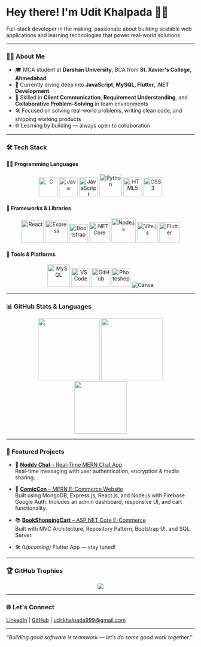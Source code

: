 # Hey there! I'm Udit Khalpada 👨‍💻

Full-stack developer in the making, passionate about building scalable web applications and learning technologies that power real-world solutions.

---

### 👨‍🎓 About Me

- 🎓 MCA student at **Darshan University**, BCA from **St. Xavier's College, Ahmedabad**
- 🔭 Currently diving deep into **JavaScript, MySQL, Flutter, .NET Development**
- 💬 Skilled in **Client Communication**, **Requirement Understanding**, and **Collaborative Problem-Solving** in team environments  
- 🛠️ Focused on solving real-world problems, writing clean code, and shipping working products  
- 🌐 Learning by building — always open to collaboration

---

### 🛠️ Tech Stack

<link rel="stylesheet" type='text/css' href="https://cdn.jsdelivr.net/gh/devicons/devicon@latest/devicon.min.css" />

#### 👨‍💻 Programming Languages
<p align="center">
  <img src="https://cdn.jsdelivr.net/gh/devicons/devicon@latest/icons/c/c-original.svg" alt="C" width="50" />
  <img src="https://cdn.jsdelivr.net/gh/devicons/devicon@latest/icons/java/java-original.svg" alt="Java" width="50" />
  <img src="https://cdn.jsdelivr.net/gh/devicons/devicon@latest/icons/javascript/javascript-original.svg" alt="JavaScript" width="50" />
  <img src="https://cdn.jsdelivr.net/gh/devicons/devicon@latest/icons/python/python-original-wordmark.svg" alt="Python" width="60" />
  <img src="https://cdn.jsdelivr.net/gh/devicons/devicon@latest/icons/html5/html5-original.svg" alt="HTML5" width="50" />
  <img src="https://cdn.jsdelivr.net/gh/devicons/devicon@latest/icons/css3/css3-original.svg" alt="CSS3" width="50" />
</p>

#### 🚀 Frameworks & Libraries
<p align="center">
  <img src="https://cdn.jsdelivr.net/gh/devicons/devicon@latest/icons/react/react-original-wordmark.svg" alt="React" width="60" />
  <img src="https://cdn.jsdelivr.net/gh/devicons/devicon@latest/icons/express/express-original-wordmark.svg" alt="Express" width="60" />
  <img src="https://cdn.jsdelivr.net/gh/devicons/devicon@latest/icons/bootstrap/bootstrap-original.svg" alt="Bootstrap" width="50" />
  <img src="https://cdn.jsdelivr.net/gh/devicons/devicon@latest/icons/dotnetcore/dotnetcore-original.svg" alt=".NET Core" width="55" />
  <img src="https://cdn.jsdelivr.net/gh/devicons/devicon@latest/icons/nodejs/nodejs-original-wordmark.svg" alt="Node.js" width="65" />
  <img src="https://cdn.jsdelivr.net/gh/devicons/devicon@latest/icons/vitejs/vitejs-original.svg" alt="Vite.js" width="55" />
  <img src="https://cdn.jsdelivr.net/gh/devicons/devicon@latest/icons/flutter/flutter-original.svg" alt="Flutter" width="55" />
</p>

#### 🧰 Tools & Platforms
<p align="center">
  <img src="https://cdn.jsdelivr.net/gh/devicons/devicon@latest/icons/mysql/mysql-original-wordmark.svg" alt="MySQL" width="60" />
  <img src="https://cdn.jsdelivr.net/gh/devicons/devicon@latest/icons/vscode/vscode-original.svg" alt="VS Code" width="50" />
  <img src="https://cdn.jsdelivr.net/gh/devicons/devicon@latest/icons/github/github-original.svg" alt="GitHub" width="50" />
  <img src="https://cdn.jsdelivr.net/gh/devicons/devicon@latest/icons/photoshop/photoshop-line.svg" alt="Photoshop" width="50" />
  <img src="https://img.shields.io/badge/Canva-00C4CC?style=for-the-badge&logo=Canva&logoColor=white" alt="Canva" />
</p>

---

### 📊 GitHub Stats & Languages

<div align="center">

  <img height="165" src="https://github-readme-stats.vercel.app/api?username=oooodit&show_icons=true&theme=tokyonight&hide_border=true&count_private=true" />

  <img height="165" src="https://github-readme-streak-stats.herokuapp.com?user=oooodit&theme=tokyonight&hide_border=true" />

</div>

<div align="center">
  <img height="140" src="https://github-readme-stats.vercel.app/api/top-langs/?username=oooodit&layout=compact&theme=tokyonight&langs_count=8&hide_border=true" />
</div>

---

### 📂 Featured Projects

- 💬 [**Noddy Chat** – Real-Time MERN Chat App](https://github.com/oooodit/NoddyChat-MERN-Stack-Project)  
  Real-time messaging with user authentication, encryption & media sharing.

- 🛒 [**ComicCon** – MERN E-Commerce Website](https://github.com/oooodit/Bookstore-MERN)  
  Built using MongoDB, Express.js, React.js, and Node.js with Firebase Google Auth. Includes an admin dashboard, responsive UI, and cart functionality.

- 📚 [**BookShoppingCart** – ASP.NET Core E-Commerce](https://github.com/oooodit/BookShoppingCart-MVC-AspDotNetCore)  
  Built with MVC Architecture, Repository Pattern, Bootstrap UI, and SQL Server.

- 🛠️ *(Upcoming)* Flutter App — stay tuned!

---

### 🏆 GitHub Trophies

<p align="center">
  <img src="https://github-profile-trophy.vercel.app/?username=oooodit&theme=onedark&column=6&margin-w=15&margin-h=15" />
</p>

---

### 🌐 Let's Connect

<a href="https://in.linkedin.com/in/udit-khalpada-840a05245" target="_blank">LinkedIn</a> | 
<a href="https://github.com/oooodit" target="_blank">GitHub</a> | 
<a href="mailto:uditkhalpada999@gmail.com">uditkhalpada999@gmail.com</a>

---

_“Building good software is teamwork — let’s do some good work together.”_
